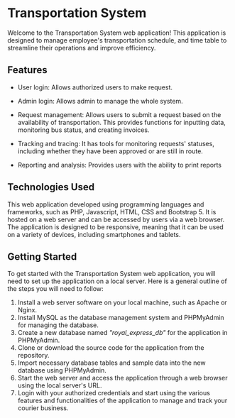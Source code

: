 
# Transportation System

Welcome to the Transportation System web application! This application is designed to manage employee's transportation schedule, and time table to streamline their operations and improve efficiency.

## Features

- User login: Allows authorized users to make request.

- Admin login: Allows admin to manage the whole system.

- Request management: Allows users to submit a request based on the availability of transportation. This provides functions for inputting data, monitoring bus status, and creating invoices.

- Tracking and tracing: It has tools for monitoring requests' statuses, including whether they have been approved or are still in route.

- Reporting and analysis: Provides users with the ability to print reports

## Technologies Used

This web application developed using programming languages and frameworks, such as PHP, Javascript, HTML, CSS and Bootstrap 5. It is hosted on a web server and can be accessed by users via a web browser. The application is designed to be responsive, meaning that it can be used on a variety of devices, including smartphones and tablets.

## Getting Started

To get started with the Transportation System web application, you will need to set up the application on a local server. Here is a general outline of the steps you will need to follow:

1. Install a web server software on your local machine, such as Apache or Nginx.
2. Install MySQL as the database management system and PHPMyAdmin for managing the database.
3. Create a new database named _"royal_express_db"_ for the application in PHPMyAdmin.
4. Clone or download the source code for the application from the repository.
5. Import necessary database tables and sample data into the new database using PHPMyAdmin.
6. Start the web server and access the application through a web browser using the local server's URL.
7. Login with your authorized credentials and start using the various features and functionalities of the application to manage and track your courier business.

